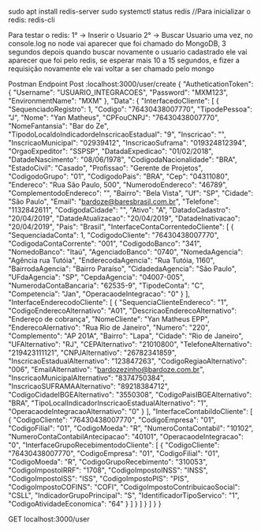 sudo apt install redis-server
sudo systemctl status redis
//Para inicializar o redis: redis-cli

Para testar o redis: 
1° -> Inserir o Usuario
2° -> Buscar Usuario uma vez, no console.log no node vai aparecer que foi chamado do MongoDB,
3 segundos depois quando buscar novamente o usuario cadastrado ele vai aparecer que foi pelo redis,
se esperar mais 10 a 15 segundos, e fizer a requisição novamente ele vai voltar a ser chamado pelo mongo

Postman Endpoint 
Post :localhost:3000/user/create
{
  "AutheticationToken": {
    "Username": "USUARIO_INTEGRACOES",
    "Password": "MXM123",
    "EnvironmentName": "MXM"
  },
  "Data": {
    "InterfacedoCliente": [
      {
        "SequenciadoRegistro": 1,
        "Codigo": "76430438007770",
        "TipodePessoa": "J",
        "Nome": "Yan Matheus",
        "CPFouCNPJ": "76430438007770",
        "NomeFantansia": "Bar do Ze",
        "TipodoLocaldoIndicadordeInscricaoEstadual": "9",
        "Inscricao": "",
        "InscricaoMunicipal": "02939412",
        "InscricaoSuframa": "019324812394",
        "OrgaoExpeditor": "SSPSP",
        "DatadaExpedicao": "01/02/2018",
        "DatadeNascimento": "08/06/1978",
        "CodigodaNacionalidade": "BRA",
        "EstadoCivil": "Casado",
        "Profissao": "Gerente de Projetos",
        "CodigodoGrupo": "01",
        "CodigodoPais": "BRA",
        "Cep": "04311080",
        "Endereco": "Rua São Paulo, 500",
        "NumerodoEndereco": "46789",
        "ComplementodoEndereco": "",
        "Bairro": "Bela Vista",
        "Uf": "SP",
        "Cidade": "São Paulo",
        "Email": "bardoze@baresbrasil.com.br",
        "Telefone": "1132842611",
        "CodigodaCidade": "",
        "Ativo": "A",
        "DatadoCadastro": "20/04/2019",
        "DatadeAtualizacao": "20/04/2019",
        "DatadeInativacao": "20/04/2019",
        "Pais": "Brasil",
        "InterfaceContaCorrentedoCliente": [
          {
            "SequenciadaConta": 1,
            "CodigodoCliente": "76430438007770",
            "CodigodaContaCorrente": "001",
            "CodigodoBanco": "341",
            "NomedoBanco": "Itaú",
            "AgenciadoBanco": "0740",
            "NomedaAgencia": "Agência rua Tutóia",
            "EnderecodaAgencia": "Rua Tutóia, 1160",
            "BairrodaAgencia": "Bairro Paraíso",
            "CidadedaAgencia": "São Paulo",
            "UFdaAgencia": "SP",
            "CepdaAgencia": "04007-005",
            "NumerodaContaBancaria": "62535-9",
            "TipodeConta": "C",
            "Competencia": "Jan",
            "OperacaodeIntegracao": "0"
          }
        ],
        "InterfaceEnderecodoCliente": [
          {
            "SequenciaClienteEndereco": "1",
            "CodigoEnderecoAlternativo": "A01",
            "DescricaoEnderecoAlternativo": "Endereço de cobrança",
            "NomeCliente": "Yan Matheus EPP",
            "EnderecoAlernativo": "Rua Rio de Janeiro",
            "Numero": "220",
            "Complemento": "AP 201A",
            "Bairro": "Lapa",
            "Cidade": "Rio de Janeiro",
            "UFAlternativo": "RJ",
            "CEPAlternativo": "21010800",
            "TelefoneAlternativo": "219423111121",
            "CNPJAlternativo": "26782341859",
            "InscricaoEstadualAlternativo": "123847263",
            "CodigoRegiaoAlternativo": "006",
            "EmailAlternativo": "bardozezinho@bardoze.com.br",
            "InscricaoMunicipalAlternativo": "8374750384",
            "InscricaoSUFRAMAAlternativo": "89218384712",
            "CodigoCidadeIBGEAlternativo": "3550308",
            "CodigoPaisIBGEAlternativo": "BRA",
            "TipoLocalIndicadorInscricaoEstadualAlternativo": "1",
            "OperacaodeIntegracaoAlternativo": "0"
          }
        ],
        "InterfaceContabildoCliente": [
          {
            "CodigoCliente": "76430438007770",
            "CodigoEmpresa": "01",
            "CodigoFilial": "01",
            "CodigoMoeda": "R",
            "NumeroContaContabil": "10102",
            "NumeroContaContabilAntecipacao": "40101",
            "OperacaodeIntegracao": "0",
            "InterfaceGrupoRecebimentodoCliente": [
              {
                "CodigoCliente": "76430438007770",
                "CodigoEmpresa": "01",
                "CodigoFilial": "01",
                "CodigoMoeda": "R",
                "CodigoGrupoRecebimento": "310053",
                "CodigoImpostoIRRF": "1708",
                "CodigoImpostoINSS": "INSS",
                "CodigoImpostoISS": "ISS",
                "CodigoImpostoPIS": "PIS",
                "CodigoImpostoCOFINS": "COFI",
                "CodigoImpostoContribuicaoSocial": "CSLL",
                "IndicadorGrupoPrincipal": "S",
                "IdentificadorTipoServico": "1",
                "CodigoAtividadeEconomica": "64"
              }
            ]
          }
        ]
      }
    ]
  }
}


GET
localhost:3000/user
